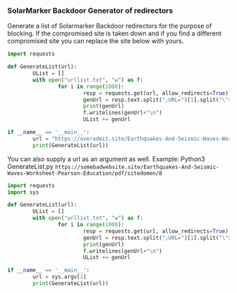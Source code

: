 ### SolarMarker Backdoor Generator of redirectors

Generate a list of Solarmarker Backdoor redirectors for the purpose of blocking.  If the compromised site is taken down and if you find a different compromised site you can replace the site below with yours.

```python
import requests

def GenerateList(url):
        UList = []
        with open("urllist.txt", "w") as f:
                for i in range(1000):
                        resp = requests.get(url, allow_redirects=True)
                        genUrl = resp.text.split(";URL=")[1].split("\">")[0]
                        print(genUrl)
                        f.writelines(genUrl+"\n")
                        UList += genUrl

if __name__ == '__main__':
        url = "https://overadmit.site/Earthquakes-And-Seismic-Waves-Worksheet-Pearson-Education/pdf/sitedomen/8"
        print(GenerateList(url))
```

You can also supply a url as an argument as well. Example: Python3 GenerateList.py `https://somebadwebsite.site/Earthquakes-And-Seismic-Waves-Worksheet-Pearson-Education/pdf/sitedomen/8`

```python
import requests
import sys

def GenerateList(url):
        UList = []
        with open("urllist.txt", "w") as f:
                for i in range(1000):
                        resp = requests.get(url, allow_redirects=True)
                        genUrl = resp.text.split(";URL=")[1].split("\">")[0]
                        print(genUrl)
                        f.writelines(genUrl+"\n")
                        UList += genUrl

if __name__ == '__main__':
        url = sys.argv[1]
        print(GenerateList(url))
```
